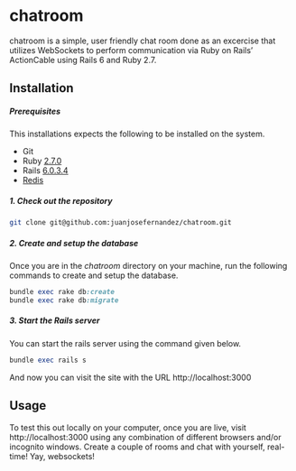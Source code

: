 # chatroom

chatroom is a simple, user friendly chat room done as an excercise that utilizes WebSockets to perform communication via Ruby on Rails’ ActionCable using Rails 6 and Ruby 2.7.

## Installation

##### Prerequisites

This installations expects the following to be installed on the system.

- Git
- Ruby [2.7.0](https://www.ruby-lang.org/en/news/2019/12/25/ruby-2-7-0-released/)
- Rails [6.0.3.4](https://rubygems.org/gems/rails/versions/6.0.3.4)
- [Redis](https://redis.io/)

##### 1. Check out the repository

```bash
git clone git@github.com:juanjosefernandez/chatroom.git
```

##### 2. Create and setup the database

Once you are in the *chatroom* directory on your machine, run the following commands to create and setup the database.

```ruby
bundle exec rake db:create
bundle exec rake db:migrate
```

##### 3. Start the Rails server

You can start the rails server using the command given below.

```ruby
bundle exec rails s
```

And now you can visit the site with the URL http://localhost:3000

## Usage

To test this out locally on your computer, once you are live, visit http://localhost:3000 using any combination of different browsers and/or incognito windows. Create a couple of rooms and chat with yourself, real-time! Yay, websockets!

